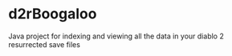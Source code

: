 # d2rBoogaloo
Java project for indexing and viewing all the data in your diablo 2 resurrected save files

